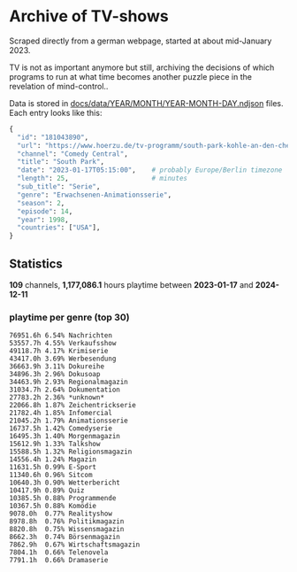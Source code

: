# Archive of TV-shows

Scraped directly from a german webpage, started at about mid-January 2023.

TV is not as important anymore but still, archiving the decisions of which programs to run at what time
becomes another puzzle piece in the revelation of mind-control.. 

Data is stored in [docs/data/YEAR/MONTH/YEAR-MONTH-DAY.ndjson](docs/data/) files. 
Each entry looks like this:

```python
{
  "id": "181043890", 
  "url": "https://www.hoerzu.de/tv-programm/south-park-kohle-an-den-chefkoch/bid_181043890/", 
  "channel": "Comedy Central", 
  "title": "South Park", 
  "date": "2023-01-17T05:15:00",    # probably Europe/Berlin timezone 
  "length": 25,                     # minutes 
  "sub_title": "Serie", 
  "genre": "Erwachsenen-Animationsserie", 
  "season": 2, 
  "episode": 14, 
  "year": 1998, 
  "countries": ["USA"],
}
```

## Statistics

**109** channels, **1,177,086.1** hours playtime between **2023-01-17** and **2024-12-11**


### playtime per genre (top 30)

    76951.6h 6.54% Nachrichten
    53557.7h 4.55% Verkaufsshow
    49118.7h 4.17% Krimiserie
    43417.0h 3.69% Werbesendung
    36663.9h 3.11% Dokureihe
    34896.3h 2.96% Dokusoap
    34463.9h 2.93% Regionalmagazin
    31034.7h 2.64% Dokumentation
    27783.2h 2.36% *unknown*
    22066.8h 1.87% Zeichentrickserie
    21782.4h 1.85% Infomercial
    21045.2h 1.79% Animationsserie
    16737.5h 1.42% Comedyserie
    16495.3h 1.40% Morgenmagazin
    15612.9h 1.33% Talkshow
    15588.5h 1.32% Religionsmagazin
    14556.4h 1.24% Magazin
    11631.5h 0.99% E-Sport
    11340.6h 0.96% Sitcom
    10640.3h 0.90% Wetterbericht
    10417.9h 0.89% Quiz
    10385.5h 0.88% Programmende
    10367.5h 0.88% Komödie
    9078.0h  0.77% Realityshow
    8978.8h  0.76% Politikmagazin
    8820.8h  0.75% Wissensmagazin
    8662.3h  0.74% Börsenmagazin
    7862.9h  0.67% Wirtschaftsmagazin
    7804.1h  0.66% Telenovela
    7791.1h  0.66% Dramaserie
